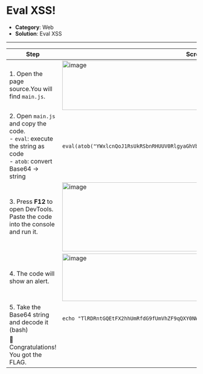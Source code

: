 # Eval XSS!

- **Category**: Web  
- **Solution**: Eval XSS  

---

| Step | Screenshot |
|------|------------|
| 1. Open the page source.You will find `main.js`. | <img width="600" height="131" alt="image" src="https://github.com/user-attachments/assets/51802c7f-d2d4-48c5-bf07-5a656aeeb32d" /> |
| 2. Open `main.js` and copy the code.<br>- `eval`: execute the string as code<br>- `atob`: convert Base64 → string |```eval(atob("YWxlcnQoJ1RsUkRSbnRHUUV0RlgyaGhVbVJmZEc5ZlVtVmhaRjlxUVhZME5XTlNTWEIwZlFvPScp"));``` | 
| 3. Press **F12** to open DevTools.<br>Paste the code into the console and run it. | <img width="600" height="183" alt="image" src="https://github.com/user-attachments/assets/0fa0ec05-d93c-4c8e-b81f-4c52da11a0d7" /> |
| 4. The code will show an alert. | <img width="600" height="126" alt="image" src="https://github.com/user-attachments/assets/e6d3475a-0185-4799-b33e-b4dcf5736973" /> |
| 5. Take the Base64 string and decode it (bash) |```echo "TlRDRntGQEtFX2hhUmRfdG9fUmVhZF9qQXY0NWNSSXB0fQo=" \| base64 -d<br>```
| 🎉 Congratulations! You got the FLAG.  |
